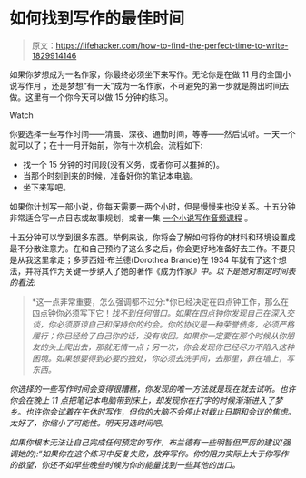 # 如何找到写作的最佳时间

> 原文：<https://lifehacker.com/how-to-find-the-perfect-time-to-write-1829914146>

如果你梦想成为一名作家，你最终必须坐下来写作。无论你是在做 11 月的全国小说写作月 ，还是梦想“有一天”成为一名作家，不可避免的第一步就是腾出时间去做。这里有一个你今天可以做 15 分钟的练习。

Watch

你要选择一些写作时间——清晨、深夜、通勤时间，等等——然后试听。一天一个就可以了；在十一月开始前，你有十次机会。流程如下:

*   找一个 15 分钟的时间段(没有义务，或者你可以推掉的)。
*   当那个时刻到来的时候，准备好你的笔记本电脑。
*   坐下来写吧。

如果你计划写一部小说，你每天需要一两个小时，但是慢慢来也没关系。十五分钟非常适合写一点日志或故事规划，或者一集 [一个小说写作音频课程](https://lifehacker.com/this-podcast-based-writing-course-will-get-you-working-1823612218) 。

十五分钟可以学到很多东西。举例来说，你将会了解如何将你的材料和环境设置成最不分散注意力。在和自己预约了这么多之后，你会更好地准备好去工作。不要只是从我这里拿走；多萝西娅·布兰德(Dorothea Brande)在 1934 年就有了这个想法，并将其作为关键一步纳入了她的著作《成为作家[](http://w3.salemstate.edu/~pglasser/18468462-Dorothea-Brande-Becoming-a-Writer.pdf)*》中。以下是她对制定时间表的看法:* 

> *这一点非常重要，怎么强调都不过分:*你已经决定在四点钟工作，那么在四点钟你必须写下它！*找不到任何借口。如果在四点钟你发现自己在深入交谈，你必须原谅自己和保持你的约会。你的协议是一种荣誉债务，必须严格履行；你已经给了自己你的话，没有收回。如果你一定要在那个时候从你朋友的头上爬出去，那就无情一点；另一次，你会发现你已经尽力不陷入这种困境。如果想要得到必要的独处，你必须去洗手间，去那里，靠在墙上，写东西。*

*你选择的一些写作时间会变得很糟糕，你发现的唯一方法就是现在就去试听。也许你会在晚上 11 点把笔记本电脑带到床上，却发现你在打字的时候渐渐进入了梦乡。也许你会试着在午休时写作，但你的大脑不会停止对截止日期和会议的焦虑。太好了，你缩小了可能性。明天另选时间吧。*

*如果你根本无法让自己完成任何预定的写作，布兰德有一些明智但严厉的建议(强调她的):“如果你在这个练习中反复失败，放弃写作。你的阻力实际上大于你写作的欲望，你还不如早些晚些时候为你的能量找到一些其他的出口。*